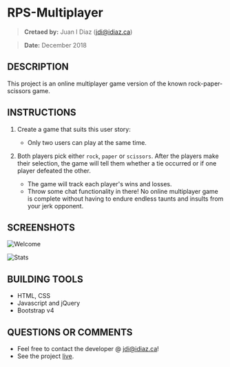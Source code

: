 # RPS-Multiplayer
> **Cretaed by:**     Juan I Diaz (jdi@idiaz.ca)

> **Date:**           December 2018

## DESCRIPTION
This project is an online multiplayer game version of the known rock-paper-scissors game.


## INSTRUCTIONS
1. Create a game that suits this user story:
   * Only two users can play at the same time.

2. Both players pick either `rock`, `paper` or `scissors`. After the players make their selection, the game will tell them whether a tie occurred or if one player defeated the other.
   * The game will track each player's wins and losses.
   * Throw some chat functionality in there! No online multiplayer game is complete without having to endure endless taunts and insults from your jerk opponent.


## SCREENSHOTS
![Welcome](./assets/images/welcome.png)

![Stats](./assets/images/stats.png)

## BUILDING TOOLS
- HTML, CSS
- Javascript and jQuery
- Bootstrap v4


## QUESTIONS OR COMMENTS
- Feel free to contact the developer @ <jdi@idiaz.ca>!
- See the project [live](https://juanidiaz.github.io/RPS-Multiplayer/).